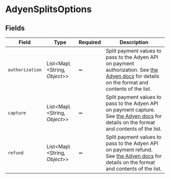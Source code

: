 # AdyenSplitsOptions


## Fields

| Field                                                                                                                                                                                                                                                  | Type                                                                                                                                                                                                                                                   | Required                                                                                                                                                                                                                                               | Description                                                                                                                                                                                                                                            |
| ------------------------------------------------------------------------------------------------------------------------------------------------------------------------------------------------------------------------------------------------------ | ------------------------------------------------------------------------------------------------------------------------------------------------------------------------------------------------------------------------------------------------------ | ------------------------------------------------------------------------------------------------------------------------------------------------------------------------------------------------------------------------------------------------------ | ------------------------------------------------------------------------------------------------------------------------------------------------------------------------------------------------------------------------------------------------------ |
| `authorization`                                                                                                                                                                                                                                        | List\<Map\\<String, *Object*>>                                                                                                                                                                                                                         | :heavy_minus_sign:                                                                                                                                                                                                                                     | Split payment values to pass to the Adyen API on payment authorization. See [the Adyen docs](https://docs.adyen.com/platforms/online-payments/split-transactions/split-payments-at-authorization/) for details on the format and contents of the list. |
| `capture`                                                                                                                                                                                                                                              | List\<Map\\<String, *Object*>>                                                                                                                                                                                                                         | :heavy_minus_sign:                                                                                                                                                                                                                                     | Split payment values to pass to the Adyen API on payment capture. See [the Adyen docs](https://docs.adyen.com/platforms/online-payments/split-transactions/split-payments-at-capture/) for details on the format and contents of the list.             |
| `refund`                                                                                                                                                                                                                                               | List\<Map\\<String, *Object*>>                                                                                                                                                                                                                         | :heavy_minus_sign:                                                                                                                                                                                                                                     | Split payment values to pass to the Adyen API on payment refund. See [the Adyen docs](https://docs.adyen.com/platforms/online-payments/split-transactions/split-refunds/) for details on the format and contents of the list.                          |